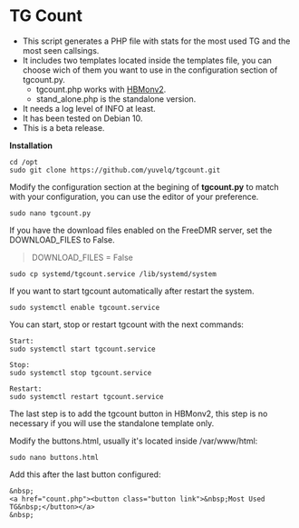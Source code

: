 # TG Count
- This script generates a PHP file with stats for the most used TG and the most seen callsings.  
- It includes two templates located inside the templates file, you can choose wich of them you want to use in the configuration section of tgcount.py. 
  - tgcount.php works with [HBMonv2](https://github.com/sp2ong/HBMonv2).
  - stand_alone.php is the standalone version.  
- It needs a log level of INFO at least.  
- It has been tested on Debian 10. 
- This is a beta release. 

**Installation**
```
cd /opt    
sudo git clone https://github.com/yuvelq/tgcount.git  
```
Modify the configuration section at the begining of **tgcount.py** to match with your configuration, you can use the editor of your preference.  
```
sudo nano tgcount.py
``` 
If you have the download files enabled on the FreeDMR server, set the DOWNLOAD_FILES to False.
>DOWNLOAD_FILES = False
```
sudo cp systemd/tgcount.service /lib/systemd/system  
```
If you want to start tgcount automatically after restart the system.
```
sudo systemctl enable tgcount.service 
```
You can start, stop or restart tgcount with the next commands:
```
Start:
sudo systemctl start tgcount.service

Stop:
sudo systemctl stop tgcount.service

Restart:
sudo systemctl restart tgcount.service
```
The last step is to add the tgcount button in HBMonv2, this step is no necessary if you will use the standalone template only.  

Modify the buttons.html, usually it's located inside /var/www/html:  
```
sudo nano buttons.html
```
Add this after the last button configured: 
```
&nbsp;
<a href="count.php"><button class="button link">&nbsp;Most Used TG&nbsp;</button></a>
&nbsp;
```

 
